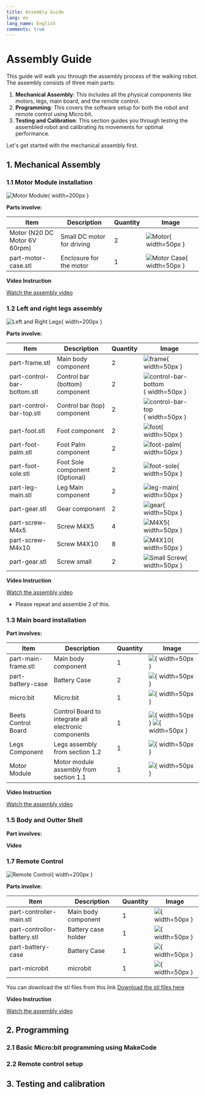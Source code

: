 ```yaml
---
title: Assembly Guide
lang: en
lang_name: English
comments: true
---
```


# Assembly Guide

This guide will walk you through the assembly process of the walking robot. The assembly consists of three main parts:

1. **Mechanical Assembly**: This includes all the physical components like motors, legs, main board, and the remote control.
2. **Programming**: This covers the software setup for both the robot and remote control using Micro:bit.
3. **Testing and Calibration**: This section guides you through testing the assembled robot and calibrating its movements for optimal performance.

Let's get started with the mechanical assembly first.

## 1. Mechanical Assembly
### 1.1 Motor Module installation

![Motor Module](images/component-motor-module.png){ width=200px }  

**Parts involve:**

| Item               | Description                | Quantity | Image                |
|--------------------|----------------------------|----------|----------------------|
| Motor (N20 DC Motor 6V 60rpm) | Small DC motor for driving | 2        | ![Motor](images/part-motor.png){ width=50px }  |
| part-motor-case.stl         | Enclosure for the motor    | 1        | ![Motor Case](images/part-motor-case.png){ width=50px } |


**Video Instruction**

[Watch the assembly video](https://youtube.com/shorts/HkKQfT87Ntc?feature=share)


### 1.2 Left and right legs assembly

![Left and Right Legs](images/component-left-right-legs.png){ width=200px }  

**Parts involve:**

| Item                                             | Description                       | Quantity | Image |
|--------------------------------------------------|-----------------------------------|----------|-------|
| part-frame.stl        | Main body component                | 2        | ![frame](images/part-frame.png){ width=50px }      |
| part-control-bar-bottom.stl | Control bar (bottom) component       | 2        | ![control-bar-bottom](images/part-control-bar-bottom.png){ width=50px }      |
| part-control-bar-top.stl | Control bar (top) component       | 2        | ![control-bar-top](images/part-control-bar-top.png){ width=50px }      |
| part-foot.stl  | Foot component                     | 2        |  ![foot](images/part-foot.png){ width=50px }       |
| part-foot-palm.stl  | Foot Palm component                     | 2        |  ![foot-palm](images/part-foot-palm.png){ width=50px }       |
| part-foot-sole.stl  | Foot Sole component (Optional)              | 2        |  ![foot-sole](images/part-foot-sole.png){ width=50px }       |
| part-leg-main.stl  | Leg Main component                     | 2        |  ![leg-main](images/part-leg-main.png){ width=50px }       |
| part-gear.stl  | Gear component                     | 2        |  ![gear](images/part-gear.png){ width=50px }       |
| part-screw-M4x5  | Screw M4X5                      | 4        |  ![M4X5](images/part-screw-M4x5.png){ width=50px }       |
| part-screw-M4x10  | Screw M4X10                     | 8        |  ![M4X10](images/part-screw-M4x10.png){ width=50px }       |
| part-gear.stl  | Screw small                      | 2        |  ![Small Screw](images/part-screw-small.png){ width=50px }       |

**Video Instruction**

[Watch the assembly video](https://youtu.be/bTmAOl0an0w)

* Please repeat and assemble 2 of this.

### 1.3 Main board installation

**Part involves:**

| Item                                             | Description                       | Quantity | Image |
|--------------------------------------------------|-----------------------------------|----------|-------|
| part-main-frame.stl        | Main body component                | 1       | ![](images/part-main-frame.png){ width=50px }      |
| part-battery-case| Battery Case       | 2        | ![](images/part-battery-case.png){ width=50px }      |
| micro:bit        | Micro:bit               | 1       | ![](images/part-microbit.png){ width=50px }      |
| Beets Control Board    | Control Board to integrate all electronic components                | 1       | ![](images/part-beets-control-board.png){ width=50px }  ![](images/part-beets-control-board-back.png){ width=50px }      |
| Legs Component       | Legs assembly from section 1.2           | 1       | ![](images/component-left-right-legs.png){ width=50px }      |
| Motor Module       | Motor module assembly from section 1.1           | 1       | ![](images/component-motor-module.png){ width=50px }      |

**Video Instruction**

[Watch the assembly video]()


### 1.5 Body and Outter Shell

**Part involves:**

**Video**

### 1.7 Remote Control

![Remote Control](images/component-remote-controller.png){ width=200px }  

**Parts involve:**

| Item                                             | Description                       | Quantity | Image |
|--------------------------------------------------|-----------------------------------|----------|-------|
| part-controller-main.stl        | Main body component                | 1        | ![](images/part-controller-main.png){ width=50px }      |
| part-controllor-battery.stl | Battery case holder       | 1        | ![](images/part-controller-battery.png){ width=50px }      |
| part-battery-case| Battery Case       | 1        | ![](images/part-battery-case.png){ width=50px }      |
| part-microbit | microbit                   | 1        |  ![](images/part-microbit.png){ width=50px }       |

You can download the stl files from this link
[Download the stl files here](https://www.printables.com/model/248633-bbc-microbit-controller-case-with-detachable-batte/files)

**Video Instruction**

[Watch the assembly video](https://youtube.com/shorts/qm5MiA7BIWI)


## 2. Programming

### 2.1 Basic Micro:bit programming using MakeCode

### 2.2 Remote control setup

## 3. Testing and calibration 